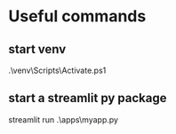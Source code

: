 # Useful commands

## start venv
.\venv\Scripts\Activate.ps1
## start a streamlit py package
streamlit run .\apps\myapp.py
